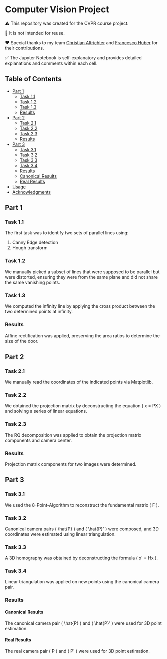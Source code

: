 # Computer Vision Project

:warning: This repository was created for the CVPR course project. 

:no_entry_sign: It is not intended for reuse.

:heart: Special thanks to my team [Christian Altrichter](https://github.com/Altricch) and [Francesco Huber](https://github.com/Frakk0) for their contributions.

:white_check_mark: The Jupyter Notebook is self-explanatory and provides detailed explanations and comments within each cell.

## Table of Contents

- [Part 1](#part-1)
  - [Task 1.1](#task-11)
  - [Task 1.2](#task-12)
  - [Task 1.3](#task-13)
  - [Results](#results)
- [Part 2](#part-2)
  - [Task 2.1](#task-21)
  - [Task 2.2](#task-22)
  - [Task 2.3](#task-23)
  - [Results](#results-1)
- [Part 3](#part-3)
  - [Task 3.1](#task-31)
  - [Task 3.2](#task-32)
  - [Task 3.3](#task-33)
  - [Task 3.4](#task-34)
  - [Results](#results-2)
  - [Canonical Results](#canonical-results)
  - [Real Results](#real-results)
- [Usage](#usage)
- [Acknowledgments](#acknowledgments)

## Part 1

### Task 1.1
The first task was to identify two sets of parallel lines using:
1. Canny Edge detection
2. Hough transform

### Task 1.2
We manually picked a subset of lines that were supposed to be parallel but were distorted, ensuring they were from the same plane and did not share the same vanishing points.

### Task 1.3
We computed the infinity line by applying the cross product between the two determined points at infinity.

### Results
Affine rectification was applied, preserving the area ratios to determine the size of the door.

## Part 2

### Task 2.1
We manually read the coordinates of the indicated points via Matplotlib.

### Task 2.2
We obtained the projection matrix by deconstructing the equation \( x = PX \) and solving a series of linear equations.

### Task 2.3
The RQ decomposition was applied to obtain the projection matrix components and camera center.

### Results
Projection matrix components for two images were determined.

## Part 3

### Task 3.1
We used the 8-Point-Algorithm to reconstruct the fundamental matrix \( F \).

### Task 3.2
Canonical camera pairs \( \hat{P} \) and \( \hat{P}' \) were composed, and 3D coordinates were estimated using linear triangulation.

### Task 3.3
A 3D homography was obtained by deconstructing the formula \( x' = Hx \).

### Task 3.4
Linear triangulation was applied on new points using the canonical camera pair.

### Results

#### Canonical Results
The canonical camera pair \( \hat{P} \) and \( \hat{P}' \) were used for 3D point estimation.

#### Real Results
The real camera pair \( P \) and \( P' \) were used for 3D point estimation.
